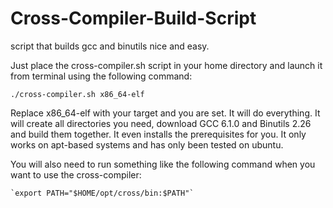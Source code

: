 # Cross-Compiler-Build-Script
script that builds gcc and binutils nice and easy.

Just place the cross-compiler.sh script in your home directory and launch it from terminal using the following command:

    ./cross-compiler.sh x86_64-elf

Replace x86_64-elf with your target and you are set. It will do everything. It will create all directories you need, download GCC 6.1.0 and Binutils 2.26 and build them together. It even installs the prerequisites for you. It only works on apt-based systems and has only been tested on ubuntu.

You will also need to run something like the following command when you want to use the cross-compiler:

    `export PATH="$HOME/opt/cross/bin:$PATH"`
